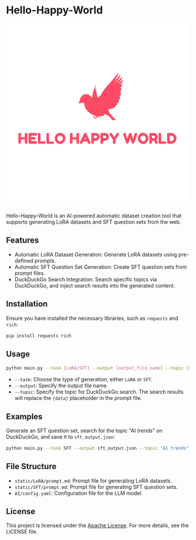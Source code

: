 # Hello-Happy-World

![](/.github/logo.png)

Hello-Happy-World is an AI-powered automatic dataset creation tool that supports generating LoRA datasets and SFT question sets from the web.

## Features

- Automatic LoRA Dataset Generation: Generate LoRA datasets using pre-defined prompts.
- Automatic SFT Question Set Generation: Create SFT question sets from prompt files.
- DuckDuckGo Search Integration: Search specific topics via DuckDuckGo, and inject search results into the generated content.

## Installation

Ensure you have installed the necessary libraries, such as `requests` and `rich`:

```bash
pip install requests rich
```

## Usage

```bash
python main.py --task [LoRA/SFT] --output [output_file_name] --topic [search_topic]
```

- `--task`: Choose the type of generation, either `LoRA` or `SFT`.
- `--output`: Specify the output file name.
- `--topic`: Specify the topic for DuckDuckGo search. The search results will replace the `{data}` placeholder in the prompt file.

## Examples

Generate an SFT question set, search for the topic "AI trends" on DuckDuckGo, and save it to `sft_output.json`:

```bash
python main.py --task SFT --output sft_output.json --topic "AI trends"
```

## File Structure

- `static/LoRA/prompt.md`: Prompt file for generating LoRA datasets.
- `static/SFT/prompt.md`: Prompt file for generating SFT question sets.
- `AI/config.yaml`: Configuration file for the LLM model.

## License

This project is licensed under the [Apache License](LICENSE). For more details, see the LICENSE file.
